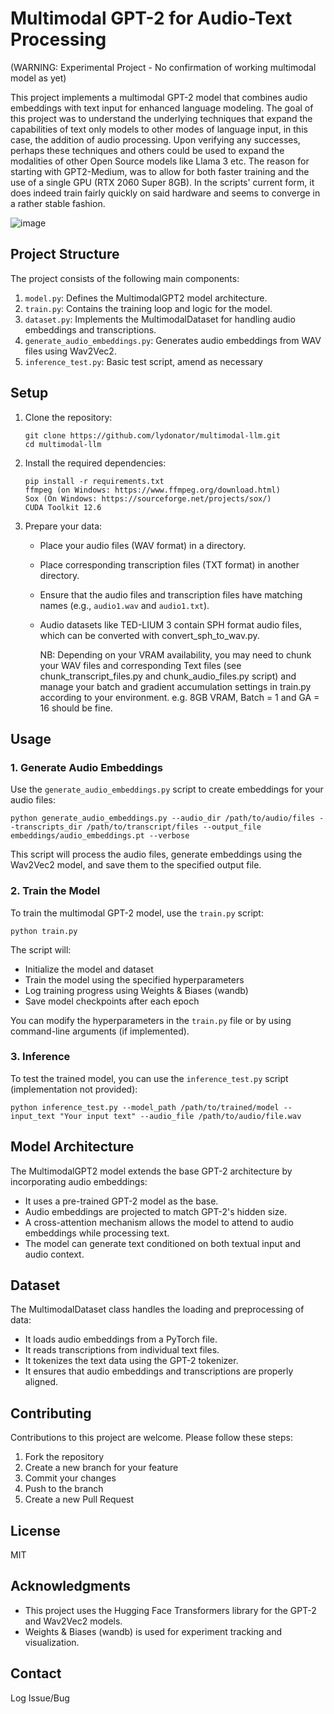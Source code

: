 # Multimodal GPT-2 for Audio-Text Processing 
(WARNING: Experimental Project - No confirmation of working multimodal model as yet)


This project implements a multimodal GPT-2 model that combines audio embeddings with text input for enhanced language modeling.
The goal of this project was to understand the underlying techniques that expand the capabilities of text only models to other modes of language input, in this case, the addition of audio processing. Upon verifying any successes, perhaps these techniques and others could be used to expand the modalities of other Open Source models like Llama 3 etc. The reason for starting with GPT2-Medium, was to allow for both faster training and the use of a single GPU (RTX 2060 Super 8GB). In the scripts' current form, it does indeed train fairly quickly on said hardware and seems to converge in a rather stable fashion. 

![image](https://github.com/user-attachments/assets/07bd9008-221b-43f8-acc6-de9a99197706)



## Project Structure

The project consists of the following main components:  

1. `model.py`: Defines the MultimodalGPT2 model architecture.
2. `train.py`: Contains the training loop and logic for the model.
3. `dataset.py`: Implements the MultimodalDataset for handling audio embeddings and transcriptions.
4. `generate_audio_embeddings.py`: Generates audio embeddings from WAV files using Wav2Vec2.
5. `inference_test.py`: Basic test script, amend as necessary


## Setup

1. Clone the repository:
   ```
   git clone https://github.com/lydonator/multimodal-llm.git
   cd multimodal-llm
   ```

2. Install the required dependencies:
   ```
   pip install -r requirements.txt
   ffmpeg (on Windows: https://www.ffmpeg.org/download.html)
   Sox (On Windows: https://sourceforge.net/projects/sox/)
   CUDA Toolkit 12.6
   ```

3. Prepare your data:
   - Place your audio files (WAV format) in a directory. 
   - Place corresponding transcription files (TXT format) in another directory.
   - Ensure that the audio files and transcription files have matching names (e.g., `audio1.wav` and `audio1.txt`).
   - Audio datasets like TED-LIUM 3 contain SPH format audio files, which can be converted with convert_sph_to_wav.py.
    
     NB: Depending on your VRAM availability, you may need to chunk your WAV files
     and corresponding Text files (see chunk_transcript_files.py and chunk_audio_files.py script) and manage your batch and 
     gradient accumulation settings in train.py according to your environment. e.g. 8GB VRAM, Batch = 1 and GA = 16 should be fine.
     
## Usage

### 1. Generate Audio Embeddings

Use the `generate_audio_embeddings.py` script to create embeddings for your audio files:

```
python generate_audio_embeddings.py --audio_dir /path/to/audio/files --transcripts_dir /path/to/transcript/files --output_file embeddings/audio_embeddings.pt --verbose
```

This script will process the audio files, generate embeddings using the Wav2Vec2 model, and save them to the specified output file.

### 2. Train the Model

To train the multimodal GPT-2 model, use the `train.py` script:

```
python train.py
```

The script will:
- Initialize the model and dataset
- Train the model using the specified hyperparameters
- Log training progress using Weights & Biases (wandb)
- Save model checkpoints after each epoch

You can modify the hyperparameters in the `train.py` file or by using command-line arguments (if implemented).

### 3. Inference

To test the trained model, you can use the `inference_test.py` script (implementation not provided):

```
python inference_test.py --model_path /path/to/trained/model --input_text "Your input text" --audio_file /path/to/audio/file.wav
```

## Model Architecture

The MultimodalGPT2 model extends the base GPT-2 architecture by incorporating audio embeddings:

- It uses a pre-trained GPT-2 model as the base.
- Audio embeddings are projected to match GPT-2's hidden size.
- A cross-attention mechanism allows the model to attend to audio embeddings while processing text.
- The model can generate text conditioned on both textual input and audio context.

## Dataset

The MultimodalDataset class handles the loading and preprocessing of data:

- It loads audio embeddings from a PyTorch file.
- It reads transcriptions from individual text files.
- It tokenizes the text data using the GPT-2 tokenizer.
- It ensures that audio embeddings and transcriptions are properly aligned.

## Contributing

Contributions to this project are welcome. Please follow these steps:

1. Fork the repository
2. Create a new branch for your feature
3. Commit your changes
4. Push to the branch
5. Create a new Pull Request

## License

MIT

## Acknowledgments

- This project uses the Hugging Face Transformers library for the GPT-2 and Wav2Vec2 models.
- Weights & Biases (wandb) is used for experiment tracking and visualization.

## Contact

Log Issue/Bug

